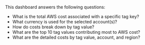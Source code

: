 This dashboard answers the following questions:

- What is the total AWS cost associated with a specific tag key?
- What currency is used for the selected account(s)?
- How do costs break down by tag value?
- What are the top 10 tag values contributing most to AWS cost?
- What are the detailed costs by tag value, account, and region?

